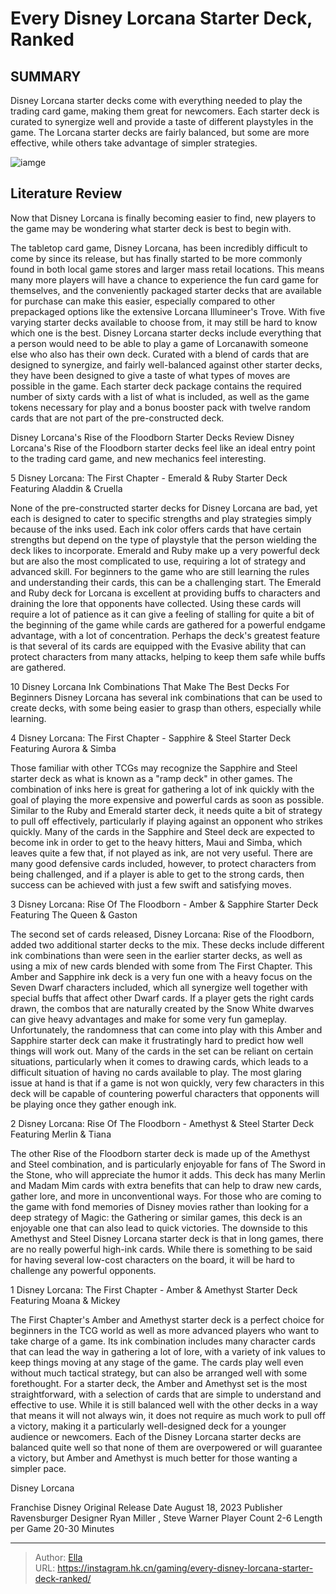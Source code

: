 # Every Disney Lorcana Starter Deck, Ranked


## SUMMARY 


Disney Lorcana
 starter decks come with everything needed to play the trading card game, making them great for newcomers. 
 Each starter deck is curated to synergize well and provide a taste of different playstyles in the game. 
 The 
Lorcana
 starter decks are fairly balanced, but some are more effective, while others take advantage of simpler strategies. 

![iamge](https://static1.srcdn.com/wordpress/wp-content/uploads/2023/12/disney-lorcana-images-of-moana-raya-and-maleficent.jpg)

## Literature Review

Now that Disney Lorcana is finally becoming easier to find, new players to the game may be wondering what starter deck is best to begin with.




The tabletop card game, Disney Lorcana, has been incredibly difficult to come by since its release, but has finally started to be more commonly found in both local game stores and larger mass retail locations. This means many more players will have a chance to experience the fun card game for themselves, and the conveniently packaged starter decks that are available for purchase can make this easier, especially compared to other prepackaged options like the extensive Lorcana Illumineer&#39;s Trove. With five varying starter decks available to choose from, it may still be hard to know which one is the best.
Disney Lorcana starter decks include everything that a person would need to be able to play a game of Lorcanawith someone else who also has their own deck. Curated with a blend of cards that are designed to synergize, and fairly well-balanced against other starter decks, they have been designed to give a taste of what types of moves are possible in the game. Each starter deck package contains the required number of sixty cards with a list of what is included, as well as the game tokens necessary for play and a bonus booster pack with twelve random cards that are not part of the pre-constructed deck.
            
 
 Disney Lorcana&#39;s Rise of the Floodborn Starter Decks Review 
Disney Lorcana&#39;s Rise of the Floodborn starter decks feel like an ideal entry point to the trading card game, and new mechanics feel interesting.












 








 5  Disney Lorcana: The First Chapter - Emerald &amp; Ruby Starter Deck 
Featuring Aladdin &amp; Cruella


 







None of the pre-constructed starter decks for Disney Lorcana are bad, yet each is designed to cater to specific strengths and play strategies simply because of the inks used. Each ink color offers cards that have certain strengths but depend on the type of playstyle that the person wielding the deck likes to incorporate. Emerald and Ruby make up a very powerful deck but are also the most complicated to use, requiring a lot of strategy and advanced skill. For beginners to the game who are still learning the rules and understanding their cards, this can be a challenging start.
The Emerald and Ruby deck for Lorcana is excellent at providing buffs to characters and draining the lore that opponents have collected. Using these cards will require a lot of patience as it can give a feeling of stalling for quite a bit of the beginning of the game while cards are gathered for a powerful endgame advantage, with a lot of concentration. Perhaps the deck&#39;s greatest feature is that several of its cards are equipped with the Evasive ability that can protect characters from many attacks, helping to keep them safe while buffs are gathered.
            
 
 10 Disney Lorcana Ink Combinations That Make The Best Decks For Beginners 
Disney Lorcana has several ink combinations that can be used to create decks, with some being easier to grasp than others, especially while learning.








 4  Disney Lorcana: The First Chapter - Sapphire &amp; Steel Starter Deck 
Featuring Aurora &amp; Simba
        

Those familiar with other TCGs may recognize the Sapphire and Steel starter deck as what is known as a &#34;ramp deck&#34; in other games. The combination of inks here is great for gathering a lot of ink quickly with the goal of playing the more expensive and powerful cards as soon as possible. Similar to the Ruby and Emerald starter deck, it needs quite a bit of strategy to pull off effectively, particularly if playing against an opponent who strikes quickly.
Many of the cards in the Sapphire and Steel deck are expected to become ink in order to get to the heavy hitters, Maui and Simba, which leaves quite a few that, if not played as ink, are not very useful. There are many good defensive cards included, however, to protect characters from being challenged, and if a player is able to get to the strong cards, then success can be achieved with just a few swift and satisfying moves.





 3  Disney Lorcana: Rise Of The Floodborn - Amber &amp; Sapphire Starter Deck 
Featuring The Queen &amp; Gaston
        

The second set of cards released, Disney Lorcana: Rise of the Floodborn, added two additional starter decks to the mix. These decks include different ink combinations than were seen in the earlier starter decks, as well as using a mix of new cards blended with some from The First Chapter. This Amber and Sapphire ink deck is a very fun one with a heavy focus on the Seven Dwarf characters included, which all synergize well together with special buffs that affect other Dwarf cards. If a player gets the right cards drawn, the combos that are naturally created by the Snow White dwarves can give heavy advantages and make for some very fun gameplay.
Unfortunately, the randomness that can come into play with this Amber and Sapphire starter deck can make it frustratingly hard to predict how well things will work out. Many of the cards in the set can be reliant on certain situations, particularly when it comes to drawing cards, which leads to a difficult situation of having no cards available to play. The most glaring issue at hand is that if a game is not won quickly, very few characters in this deck will be capable of countering powerful characters that opponents will be playing once they gather enough ink.





 2  Disney Lorcana: Rise Of The Floodborn - Amethyst &amp; Steel Starter Deck 
Featuring Merlin &amp; Tiana
        

The other Rise of the Floodborn starter deck is made up of the Amethyst and Steel combination, and is particularly enjoyable for fans of The Sword in the Stone, who will appreciate the humor it adds. This deck has many Merlin and Madam Mim cards with extra benefits that can help to draw new cards, gather lore, and more in unconventional ways. For those who are coming to the game with fond memories of Disney movies rather than looking for a deep strategy of Magic: the Gathering or similar games, this deck is an enjoyable one that can also lead to quick victories.
The downside to this Amethyst and Steel Disney Lorcana starter deck is that in long games, there are no really powerful high-ink cards. While there is something to be said for having several low-cost characters on the board, it will be hard to challenge any powerful opponents.





 1  Disney Lorcana: The First Chapter - Amber &amp; Amethyst Starter Deck 
Featuring Moana &amp; Mickey


 







The First Chapter&#39;s Amber and Amethyst starter deck is a perfect choice for beginners in the TCG world as well as more advanced players who want to take charge of a game. Its ink combination includes many character cards that can lead the way in gathering a lot of lore, with a variety of ink values to keep things moving at any stage of the game. The cards play well even without much tactical strategy, but can also be arranged well with some forethought.
For a starter deck, the Amber and Amethyst set is the most straightforward, with a selection of cards that are simple to understand and effective to use. While it is still balanced well with the other decks in a way that means it will not always win, it does not require as much work to pull off a victory, making it a particularly well-designed deck for a younger audience or newcomers. Each of the Disney Lorcana starter decks are balanced quite well so that none of them are overpowered or will guarantee a victory, but Amber and Amethyst is much better for those wanting a simpler pace.
        


  Disney Lorcana  


  Franchise    Disney     Original Release Date    August 18, 2023     Publisher    Ravensburger     Designer    Ryan Miller , Steve Warner     Player Count    2-6     Length per Game    20-30 Minutes    



---

> Author: [Ella](https://instagram.hk.cn/)  
> URL: https://instagram.hk.cn/gaming/every-disney-lorcana-starter-deck-ranked/  


